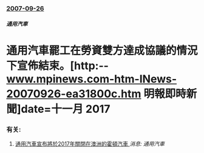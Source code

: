 ### [2007-09-26](/news/2007/09/26/index.md)

##### 通用汽車
# 通用汽車罷工在勞資雙方達成協議的情況下宣佈結束。[http:--www.mpinews.com-htm-INews-20070926-ea31800c.htm 明報即時新聞]date=十一月 2017 




### 有关:

1. [ 通用汽車宣布將於2017年關閉在澳洲的霍頓汽車 ](/news/2013/12/11/通用汽車宣布將於2017年關閉在澳洲的霍頓汽車.md) _消息: 通用汽車_
